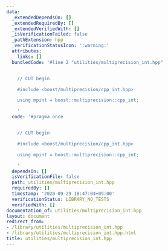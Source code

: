 ```yaml
---
data:
  _extendedDependsOn: []
  _extendedRequiredBy: []
  _extendedVerifiedWith: []
  _isVerificationFailed: false
  _pathExtension: hpp
  _verificationStatusIcon: ':warning:'
  attributes:
    links: []
  bundledCode: '#line 2 "utilities/multiprecision_int.hpp"


    // CUT begin

    #include <boost/multiprecision/cpp_int.hpp>

    using mpint = boost::multiprecision::cpp_int;

    '
  code: '#pragma once


    // CUT begin

    #include <boost/multiprecision/cpp_int.hpp>

    using mpint = boost::multiprecision::cpp_int;

    '
  dependsOn: []
  isVerificationFile: false
  path: utilities/multiprecision_int.hpp
  requiredBy: []
  timestamp: '2020-09-29 18:47:04+09:00'
  verificationStatus: LIBRARY_NO_TESTS
  verifiedWith: []
documentation_of: utilities/multiprecision_int.hpp
layout: document
redirect_from:
- /library/utilities/multiprecision_int.hpp
- /library/utilities/multiprecision_int.hpp.html
title: utilities/multiprecision_int.hpp
---
```

